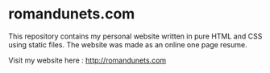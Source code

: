 # romandunets.com

This repository contains my personal website written in pure HTML and CSS using static files. The website was made as an online one page resume.

Visit my website here : http://romandunets.com
